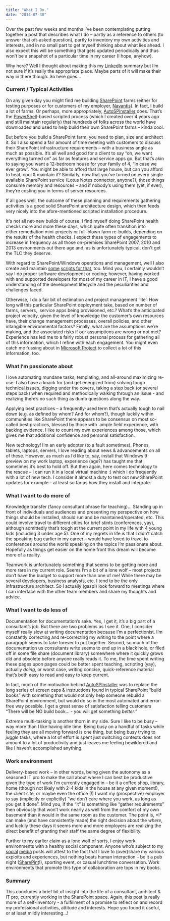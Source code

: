 ```yaml
---
title: "What I Do."
date: "2014-07-30"
---
```


Over the past few weeks and months I’ve been contemplating putting together a post that describes what I do – partly as a reference to others (to answer that oft-asked question), partly to inventory my own activities and interests, and in no small part to get myself thinking about what lies ahead. I also expect this will be something that gets updated periodically and thus won’t be a snapshot of a particular time in my career (I hope, anyhow).

Why here? Well I thought about making this my [LinkedIn](http://www.linkedin.com/in/brianlalancette) summary but I’m not sure if it’s really the appropriate place. Maybe parts of it will make their way in there though. So here goes…

### Current / Typical Activities

On any given day you might find me building [SharePoint](http://sharepoint.microsoft.com) farms (either for testing purposes or for customers of my employer, [Navantis](http://www.navantis.com)). In fact, I build a lot of farms. Or perhaps, more appropriately, [AutoSPInstaller](http://autospinstaller.codeplex.com/) does. That’s the [PowerShell](http://technet.microsoft.com/en-us/library/hh857337.aspx)\-based scripted process (which I created over 4 years ago and still maintain regularly) that hundreds of folks across the world have downloaded and used to help build their own SharePoint farms – kinda cool.

But before you build a SharePoint farm, you need to plan, size and architect it. So I also spend a fair amount of time meeting with customers to discuss their SharePoint infrastructure requirements – with a business angle as much as possible. It’s all well and good for a client to say “oh, we want everything turned on” as far as features and service apps go. But that’s akin to saying you want a 12-bedroom house for your family of 4, “in case we ever grow”. You might be able to afford that large house, but can you afford to heat, cool & maintain it? Similarly, now that you’ve turned on every single available SharePoint service (Lotus Notes connector, anyone?), those things consume memory and resources – and if nobody’s using them (yet, if ever), they’re costing you in terms of server resources.

If all goes well, the outcome of these planning and requirements gathering activities is a good solid SharePoint architecture design, which then feeds very nicely into the afore-mentioned scripted installation procedure.

It's not all net-new builds of course. I find myself doing SharePoint health checks more and more these days, which quite often transition into either remediation mini-projects or full-blown farm re-builds, depending on the results of the health checks. I expect these types of engagements to increase in frequency as all those on-premises SharePoint 2007, 2010 and 2013 environments out there age and, as is unfortunately typical, don't get the TLC they deserve.

With regard to SharePoint/Windows operations and management, well I also create and maintain [some](http://gallery.technet.microsoft.com/site/search?f%5B0%5D.Type=User&f%5B0%5D.Value=Brianlala) [scripts for that](http://autospsourcebuilder.codeplex.com/), too. Mind you, I certainly wouldn’t say I do proper software development or coding; however, having worked with and supported developers for most of my career in IT, I have a good understanding of the development lifecycle and the peculiarities and challenges faced.

Otherwise, I do a fair bit of estimation and project management ‘lite’: How long will this particular SharePoint deployment take, based on number of farms, servers,  service apps being provisioned, etc.? What’s the anticipated project velocity, given the level of knowledge the customer’s own resources have, their change management processes, overall policies, and other intangible environmental factors? Finally, what are the assumptions we’re making, and the associated risks if our assumptions are wrong or not met? Experience has led me to a fairly robust personal process for gathering all of this information, which I refine with each engagement. You might even catch me fussing about in [Microsoft Project](http://technet.microsoft.com/en-us/library/hh857337.aspx) to collect a lot of this information, too.

### What I’m passionate about

I love automating mundane tasks, templating, and all-around maximizing re-use. I also have a knack for (and get energized from) solving tough technical issues, digging under the covers, taking a step back (or several steps back) when required and methodically walking through an issue - and realizing there’s no such thing as dumb questions along the way.

Applying best practices – a frequently-used term that’s actually tough to nail down (e.g. as defined by whom? And for whom?), though luckily within communities like SharePoint there appears to be consensus on most so-called best practices, blessed by those with  ample field experience, with backing evidence. I like to count my own experiences among those, which gives me that additional confidence and personal satisfaction.

New technology! I’m an early adopter (to a fault sometimes). Phones, tablets, laptops, servers, I love reading about news & advancements on all of these. However, as much as I’d like to, say, install that Windows 9 preview on my work laptop, experience (age?) has taught me that sometimes it’s best to hold off. But then again, here comes technology to the rescue – I can run it in a local virtual machine :) which I do frequently with a lot of new tech. I consider it almost a duty to test out new SharePoint updates for example – at least so far as how they install and integrate.

### What I want to do more of

Knowledge transfer (fancy consultant phrase for teaching)… Standing up in front of individuals and audiences and presenting my perspective on how things should be installed, should run and be maintained/operated, etc. This could involve travel to different cities for brief stints (conferences, yay), although admittedly that’s tough at the current point in my life with 4 young kids (including 3 under age 5). One of my regrets in life is that I didn’t catch the speaking bug earlier in my career – would have loved to travel to conferences around the world speaking on the topics I’m passionate about. Hopefully as things get easier on the home front this dream will become more of a reality.

Teamwork is unfortunately something that seems to be getting more and more rare in my current role. Seems I’m a bit of a lone wolf – most projects don’t have the budget to support more than one of me! While there may be several developers, business analysts, etc. I tend to be the only infrastructure architect. So I actually (gasp!) look forward to meetings where I can interface with the other team members and share my thoughts and advice.

### What I want to do less of

Documentation for documentation’s sake. Yes, I get it, it’s a big part of a consultant’s job. But there are two problems as I see it. One, I consider myself really slow at writing documentation because I’m a perfectionist. I’m constantly correcting and re-correcting my writing to the point where a paragraph seems to take forever to put together. Second, so much of the documentation us consultants write seems to end up in a black hole, or filed off in some file share (document library) somewhere where it quickly grows old and obsolete before anyone really reads it. To me, the time spent writing these pages upon pages could be better spent teaching, scripting (yay), actually _doing_, or worst case, writing concise, quick-reference material that’s both easy to read and easy to keep current.

In fact, much of the motivation behind [AutoSPInstaller](http://autospinstaller.codeplex.com/) was to replace the long series of screen caps & instructions found in typical SharePoint “build books” with something that would not only help someone rebuild a SharePoint environment, but would do so in the most automated and error-free way possible. I get a great sense of satisfaction telling customers “There will be NO build book… <dramatic pause> - you will get something _better_.”

Extreme multi-tasking is another thorn in my side. Sure I like to be busy – way more than I like having idle time. Being busy on a handful of tasks while feeling they are all moving forward is one thing, but being busy trying to _juggle_ tasks, where a lot of effort is spent just switching contexts does not amount to a lot of productivity and just leaves me feeling bewildered and like I haven’t accomplished anything.

### Work environment

Delivery-based work – in other words, being given the autonomy as a seasoned IT pro to make the call about where I can best be productive given the type of work I’m currently engaged in – be it a coffee shop, library, home (though not likely with 2-4 kids in the house at any given moment!), the client site, or maybe even the office (!) I want my (prospective) employer to say (implicitly or explicitly) “we don’t care where you work, as long as you get it done”. Mind you, if the “it” is something like “gather requirements” then obviously that won’t work nearly as well from the comfort of my own basement than it would in the same room as the customer. The point is, \*I\* can make (and have consistently made) the right decision about the _where_, and luckily these days it seems more and more employers are realizing the direct benefit of granting their staff the same degree of flexibility.

Further to my earlier claim as a lone wolf of sorts, I enjoy work environments with a healthy social component. Anyone who’s subject to my [social](https://twitter.com/brianlala) [media](http://www.linkedin.com/in/brianlalancette) posts will attest to the fact that I love to (over)share my various exploits and experiences, but nothing beats human interaction – be it a pub night ([SharePint](https://www.nothingbutsharepoint.com/sites/eusp/pages/what-is-sharepint,-anyway.aspx)!), sporting event, or casual lunchtime conversation. Work environments that promote this type of collaboration are tops in my books.

### Summary

This concludes a brief bit of insight into the life of a consultant, architect & IT pro, currently working in the SharePoint space. Again, this post is really more of a self-inventory - a fulfillment of a promise to reflect on and record my professional activities, attitude and interests. Hope you found it useful, or at least mildly interesting…!
